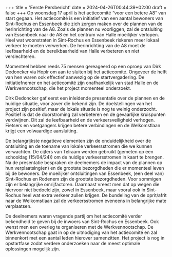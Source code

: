 +++
title = 'Eerste Persbericht'
date = 2024-04-26T00:44:39+02:00
draft = false
+++
Op woensdag 17 april is het actiecomité “voor een betere A8” van start gegaan. Het
actiecomité is een initiatief van een aantal bewoners van Sint-Rochus en Essenbeek die zich
zorgen maken over de plannen van de herinrichting van de A8. Zoals de plannen nu
voorliggen, zal de ontsluiting van Essenbeek naar de A8 en het centrum van Halle moeilijker
verlopen. Heel wat woonstraten in Sint-Rochus en Essenbeek riskeren meer lokaal verkeer te
moeten verwerken. De herinrichting van de A8 moet de leefbaarheid en de bereikbaarheid
van Halle verbeteren en niet verslechteren.

Momenteel hebben reeds 75 mensen gereageerd op een oproep van Dirk Dedoncker via Hoplr om
aan te sluiten bij het actiecomité. Ongeveer de helft van hen waren ook effectief aanwezig op de
startvergadering. De initiatiefnemer en het actiecomité zijn onafhankelijk van stad Halle en de
Werkvennootschap, die het project momenteel onderzoekt.

Dirk Dedoncker gaf eerst een inleidende presentatie over de plannen en de huidige situatie, voor
zover die bekend zijn. De doelstellingen van het project zijn positief, maar de lokale situatie is nog te
weinig onderzocht. Positief is dat de doorstroming zal verbeteren en de gevaarlijke kruispunten
verdwijnen. Dit zal de leefbaarheid en de verkeersveiligheid verhogen. Fietsers en voetgangers
krijgen betere verbindingen en de Welkomstlaan krijgt een volwaardige aansluiting.

De belangrijkste negatieve elementen zijn de onduidelijkheid over de ontsluiting en de toename van
lokale verkeersstromen die we kunnen verwachten. De cijfers van Telraam werden gebruikt
(gemeten op een schooldag (15/04/24)) om de huidige verkeersstromen in kaart te brengen.
Na de presentatie bespraken de deelnemers de impact van de plannen op hun verplaatsing(en) en
de grootste bezorgdheden die er momenteel leven bij de bewoners. De moeilijker ontsluitingen van
Essenbeek, (een deel van) Sint-Rochus en Rodenem zijn de grootste bezorgdheden. Voor
sommigen zijn er belangrijke omrijfactoren. Daarnaast vreest men dat op wegen die hiervoor niet
bedoeld zijn, zowel in Essenbeek, maar vooral ook in Sint-Rochus heel wat extra verkeer zullen
krijgen. De bundeling van de oprit/afrit naar de Welkomstlaan zal de verkeersstromen eveneens in
belangrijke mate verplaatsen.

De deelnemers waren vragende partij om het actiecomité verder bekendheid te geven bij de inwoers
van Sint-Rochus en Essenbeek. Ook wenst men een overleg te organiseren met de
Werkvennootschap. De Werkvennootschap gaat in op de uitnodiging van het actiecomité en zal
binnenkort met een aantal leden hierover samenzitten. Het project is nog in opstartfase zodat
verdere onderzoeken naar de meest optimale oplossingen mogelijk zijn.
